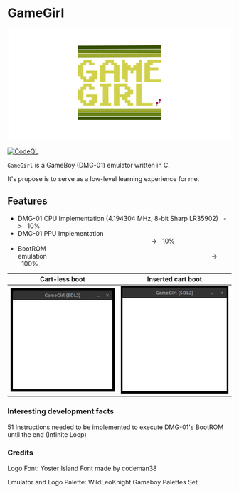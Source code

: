 # GameGirl
<p align="center">
  <img src="resources/banner.png"/>
</p>

[![CodeQL](https://github.com/cakehonolulu/GameGirl/actions/workflows/codeql-analysis.yml/badge.svg)](https://github.com/cakehonolulu/GameGirl/actions/workflows/codeql-analysis.yml)

`GameGirl` is a GameBoy (DMG-01) emulator written in C.

It's prupose is to serve as a low-level learning experience for me.

## Features
* DMG-01 CPU Implementation (4.194304 MHz, 8-bit Sharp LR35902) &nbsp;&nbsp;->&nbsp;&nbsp; 10%
* DMG-01 PPU Implementation 
&nbsp;&nbsp;&nbsp;&nbsp;&nbsp;&nbsp;&nbsp;&nbsp;&nbsp;&nbsp;&nbsp;&nbsp;&nbsp;&nbsp;&nbsp;&nbsp;&nbsp;&nbsp;&nbsp;&nbsp;&nbsp;&nbsp;&nbsp;&nbsp;&nbsp;&nbsp;&nbsp;&nbsp;&nbsp;&nbsp;&nbsp;&nbsp;&nbsp;&nbsp;&nbsp;&nbsp;&nbsp;&nbsp;&nbsp;&nbsp;&nbsp;&nbsp;&nbsp;&nbsp;&nbsp;&nbsp;&nbsp;&nbsp;&nbsp;&nbsp;&nbsp;&nbsp;&nbsp;&nbsp;&nbsp;&nbsp;&nbsp;&nbsp;&nbsp;&nbsp;&nbsp;&nbsp;&nbsp;&nbsp;&nbsp;&nbsp;&nbsp;&nbsp;&nbsp;&nbsp;&nbsp;&nbsp;&nbsp;&nbsp;&nbsp; -> &nbsp;&nbsp;10%
* BootROM emulation&nbsp;&nbsp;&nbsp;&nbsp;&nbsp;&nbsp;&nbsp;&nbsp;&nbsp;&nbsp;&nbsp;&nbsp;&nbsp;&nbsp;&nbsp;&nbsp;&nbsp;&nbsp;&nbsp;&nbsp;&nbsp;&nbsp;&nbsp;&nbsp;&nbsp;&nbsp;&nbsp;&nbsp;&nbsp;&nbsp;&nbsp;&nbsp;&nbsp;&nbsp;&nbsp;&nbsp;&nbsp;&nbsp;&nbsp;&nbsp;&nbsp;&nbsp;&nbsp;&nbsp;&nbsp;&nbsp;&nbsp;&nbsp;&nbsp;&nbsp;&nbsp;&nbsp;&nbsp;&nbsp;&nbsp;&nbsp;&nbsp;&nbsp;&nbsp;&nbsp;&nbsp;&nbsp;&nbsp;&nbsp;&nbsp;&nbsp;&nbsp;&nbsp;&nbsp;&nbsp;&nbsp;&nbsp;&nbsp;&nbsp;&nbsp;&nbsp;&nbsp;&nbsp;&nbsp;&nbsp;&nbsp;&nbsp;&nbsp;&nbsp;&nbsp;&nbsp;&nbsp;&nbsp;&nbsp;&nbsp;&nbsp;&nbsp;&nbsp; -> &nbsp;&nbsp;100%

Cart-less boot | Inserted cart boot
:-------------------------:|:-------------------------:
<img src="resources/bromnocart.gif" width="400"> | <img src="resources/bromcart.gif" width="400">

### Interesting development facts
51 Instructions needed to be implemented to execute DMG-01's BootROM until the end (Infinite Loop)

### Credits
Logo Font: Yoster Island Font made by codeman38

Emulator and Logo Palette: WildLeoKnight Gameboy Palettes Set
